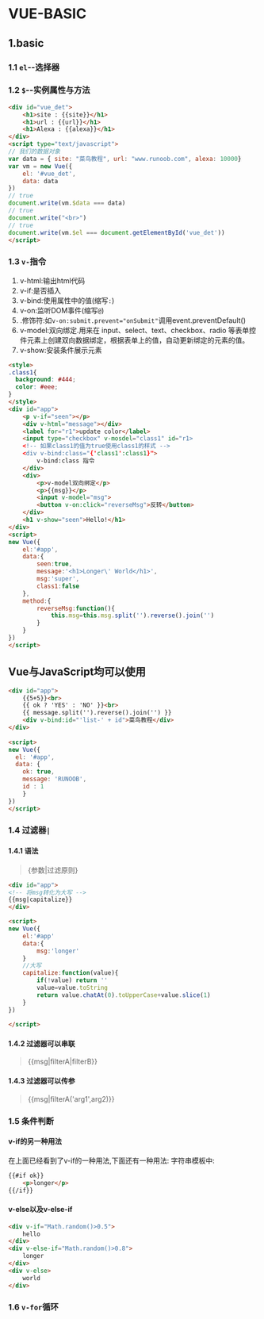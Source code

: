 # VUE-BASIC
## 1.basic
### 1.1 `el`--选择器
### 1.2 `$`--实例属性与方法
```html
<div id="vue_det">
    <h1>site : {{site}}</h1>
    <h1>url : {{url}}</h1>
    <h1>Alexa : {{alexa}}</h1>
</div>
<script type="text/javascript">
// 我们的数据对象
var data = { site: "菜鸟教程", url: "www.runoob.com", alexa: 10000}
var vm = new Vue({
    el: '#vue_det',
    data: data
})
// true
document.write(vm.$data === data) 
// true
document.write("<br>") 
// true
document.write(vm.$el === document.getElementById('vue_det')) 
</script>
```
### 1.3 `v-`指令
1. v-html:输出html代码
2. v-if:是否插入
3. v-bind:使用属性中的值(缩写`:`)
4. v-on:监听DOM事件(缩写`@`)
5. .修饰符:如`v-on:submit.prevent="onSubmit"`调用event.preventDefault()
6. v-model:双向绑定.用来在 input、select、text、checkbox、radio 等表单控件元素上创建双向数据绑定，根据表单上的值，自动更新绑定的元素的值。
7. v-show:安装条件展示元素

```html
<style>
.class1{
  background: #444;
  color: #eee;
}
</style>
<div id="app">
    <p v-if="seen"></p>
    <div v-html="message"></div>
    <label for="r1">update color</label>
    <input type="checkbox" v-mosdel="class1" id="r1>
    <!-- 如果class1的值为true使用class1的样式 -->
    <div v-bind:class="{'class1':class1}">
        v-bind:class 指令
    </div>
    <div>
        <p>v-model双向绑定</p>
        <p>{{msg}}</p>
        <input v-model="msg">
        <button v-on:click="reverseMsg">反转</button>
    </div>
    <h1 v-show="seen">Hello!</h1>
</div>
<script>
new Vue({
    el:'#app',
    data:{
        seen:true,
        message:'<h1>Longer\' World</h1>',
        msg:'super',
        class1:false
    },
    method:{
        reverseMsg:function(){
            this.msg=this.msg.split('').reverse().join('')
        }
    }
})
</script>
```
## Vue与JavaScript均可以使用
```html
<div id="app">
	{{5+5}}<br>
	{{ ok ? 'YES' : 'NO' }}<br>
	{{ message.split('').reverse().join('') }}
	<div v-bind:id="'list-' + id">菜鸟教程</div>
</div>
	
<script>
new Vue({
  el: '#app',
  data: {
	ok: true,
    message: 'RUNOOB',
	id : 1
	}
})
</script>
```
### 1.4 过滤器`|`

#### 1.4.1 语法
> {参数|过滤原则}
```html
<div id="app">
<!-- 将msg转化为大写 -->
{{msg|capitalize}}
</div>

<script>
new Vue({
    el:'#app'
    data:{
        msg:'longer'
    }
    //大写
    capitalize:function(value){
        if(!value) return ''
        value=value.toString
        return value.chatAt(0).toUpperCase+value.slice(1)
    }
})
    
</script>
```
#### 1.4.2 过滤器可以串联
> {{msg|filterA|filterB}}
#### 1.4.3 过滤器可以传参
> {{msg|filterA('arg1',arg2)}}

### 1.5 条件判断
#### v-if的另一种用法
在上面已经看到了v-if的一种用法,下面还有一种用法:
字符串模板中:
```html
{{#if ok}}
    <p>longer</p>
{{/if}}
```
#### v-else以及v-else-if
```html
<div v-if="Math.random()>0.5">
    hello
</div>
<div v-else-if="Math.random()>0.8">
    longer
</div>
<div v-else>
    world
</div>
```
### 1.6 `v-for`循环
```html

```
